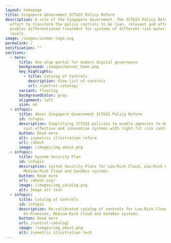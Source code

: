 ```yaml
---
layout: homepage
title: Singapore Government ICT&SS Policy Reform
description: A site of the Singapore Government. The ICT&SS Policy Reform is an
  effort to transform the policy controls to be lean, relevant and effective. It
  enables differentiated treatment for systems of different risk materiality
  levels.
image: /images/isomer-logo.svg
permalink: /
notification: ""
sections:
  - hero:
      title: One-stop portal for modern digital governance
      background: /images/banner_home.png
      key_highlights:
        - title: Catalog of Controls
          description: View list of controls
          url: /control-catalog/
      variant: floating
      backgroundColor: gray
      alignment: left
      size: md
  - infopic:
      title: About Singapore Government ICT&SS Policy Reform
      id: infopic
      description: Simplifying ICT&SS policies to enable agencies to deliver rapid,
        cost effective and innovative systems with right-fit risk controls.
      button: Read more
      alt: isometric illustration reform
      url: /about
      image: /images/img_about.png
  - infopic:
      title: System Security Plan
      id: infopic
      description: System Security Plans for Low-Risk Cloud, Low-Risk On-Premises,
        Medium-Risk Cloud and Sandbox systems.
      button: Read more
      url: /about-ssp/
      image: /images/img_catalog.png
      alt: Image alt text
  - infopic:
      title: Catalog of Controls
      id: infopic
      description: Re-calibrated catalog of controls for Low-Risk Cloud, Low-Risk
        On-Premises, Medium-Risk Cloud and Sandbox systems.
      button: Read more
      url: /control-catalog/
      image: /images/img_about.png
      alt: isometric illustration tech
---
```

